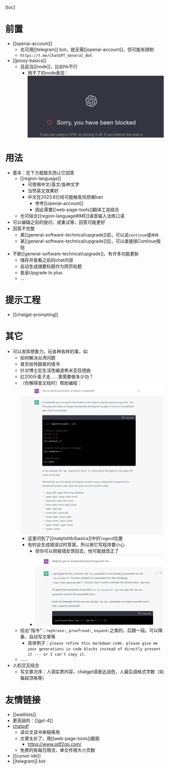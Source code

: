 [toc]
# 前置
  - [[openai-account]]
    - 也可用[[telegram]] bot，就无需[[openai-account]]，但可能有限制
    - `https://t.me/ChatGPT_General_Bot`
  - [[proxy-basics]]
    - 且适当[[node]]，比如hk不行
      - 用不了的node表现：![](chatgpt-non-usable-node.png)
# 用法
- 基本：在下方框敲东西让它回答
  - [[region-language]]
    - 可使用中文/英文/各种文字
    - 当然英文效果好
    - 中文在2023.6已经可能触发风控被ban
      - 参考[[openai-account]]
      - 因此需要[[web-page-tools]]翻译工具结合
  - 也可结合[[region-language#IME]]语音输入法练口语
- 可以编辑之前的提问，或重试等，回答可能更好
- 回答不完整
  - 某[[general-software-technical/upgrade]]前，可以说`continue`或`继续`
  - 某[[general-software-technical/upgrade]]后，可以直接按Continue按钮
- 不断[[general-software-technical/upgrade]]，有许多功能更新
  - 储存并查看之前的chat内容
  - 自动生成摘要标题作为网页标题
  - 氪金Upgrade to plus
  - ...
# 提示工程
- [[chatgpt-prompting]]
# 其它
- 可以发挥想象力，玩各种各样的事，如
  - 如何解决台湾问题
  - 普京给特朗普的情书
  - 针对博士后生活改编波希米亚狂想曲
  - 扛200斤麦子走……里需要做多少功？
  - （你懒得查文档时）帮助编程： ![](programming-aid.png)
    - 这里问到了[[matplotlib/basics]]中的`legend`位置
    - 有时会生成错误过时答案。所以用它写程序要小心
      - 但你可以把报错反馈回去，他可能就改正了
      - ![](correct-mistake.png)
  - 给出“指令”：`rephrase:`, `proofread:`, `expand:`之类的，后跟一段。可以降重、自动写文章等
    - 具体例子：`please refine this markdown code. please give me your generations in code blocks instead of directly present it --- or I can't copy it.`
  - ……
- 人机交互结合
  - 写文章次序：人调实质内容，chatgpt调表达润色，人最后调格式字数（如每段顶格等）
# 友情链接
- [[waitlists]]
- 更高级的：[[gpt-4]]
- [chatpdf](https://www.chatpdf.com/)
  - 读论文读书审稿等用
  - 文章太长了，用[[web-page-tools]]截取
    - https://www.pdf2go.com/
  - 免费的有每日限流，单文件限大小页数
- [[cursor-ide]]
- [[telegram]] bot
